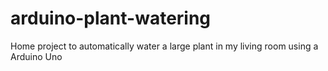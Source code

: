 # arduino-plant-watering
Home project to automatically water a large plant in my living room using a Arduino Uno
